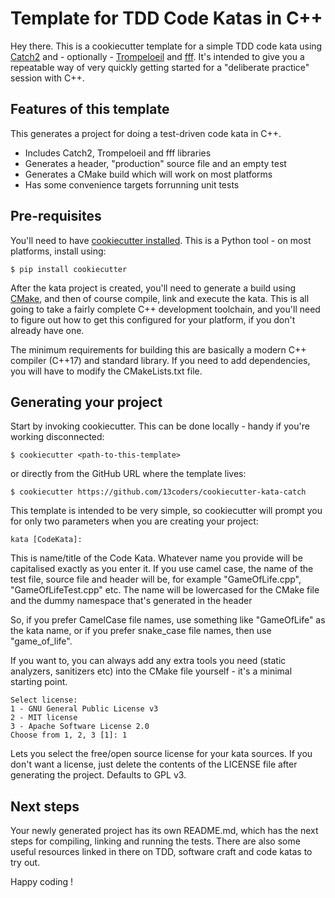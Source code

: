 # Template for TDD Code Katas in C++

Hey there. This is a cookiecutter template for a simple TDD code kata
using
[Catch2](https://github.com/catchorg/Catch2/blob/master/docs/tutorial.md)
and - optionally -
[Trompeloeil](https://github.com/rollbear/trompeloeil) and
[fff](https://github.com/meekrosoft/fff).  It's intended to give you a
repeatable way of very quickly getting started for a "deliberate
practice" session with C++.

## Features of this template

This generates a project for doing a test-driven code kata in C++.

- Includes Catch2, Trompeloeil and fff libraries
- Generates a header, "production" source file and an empty test
- Generates a CMake build which will work on most platforms
- Has some convenience targets forrunning unit tests

## Pre-requisites

You'll need to have [cookiecutter
installed](https://github.com/audreyr/cookiecutter). This is a Python
tool - on most platforms, install using:

```
$ pip install cookiecutter
```

After the kata project is created, you'll need to generate a build
using [CMake](https://cmake.org/), and then of course compile, link
and execute the kata. This is all going to take a fairly complete C++
development toolchain, and you'll need to figure out how to get this
configured for your platform, if you don't already have one.

The minimum requirements for building this are basically a modern C++
compiler (C++17) and standard library. If you need to add
dependencies, you will have to modify the CMakeLists.txt file.

## Generating your project

Start by invoking cookiecutter. This can be done locally - handy if
you're working disconnected:

```
$ cookiecutter <path-to-this-template>
```

or directly from the GitHub URL where the template lives:

```
$ cookiecutter https://github.com/13coders/cookiecutter-kata-catch
```

This template is intended to be very simple, so cookiecutter will
prompt you for only two parameters when you are creating your project:

```
kata [CodeKata]: 
```

This is name/title of the Code Kata. Whatever name you provide will be
capitalised exactly as you enter it. If you use camel case, the name
of the test file, source file and header will be, for example
"GameOfLife.cpp", "GameOfLifeTest.cpp" etc. The name will be
lowercased for the CMake file and the dummy namespace that's generated
in the header

So, if you prefer CamelCase file names, use something like
"GameOfLife" as the kata name, or if you prefer snake_case file names,
then use "game_of_life".

If you want to, you can always add any extra tools you need (static
analyzers, sanitizers etc) into the CMake file yourself - it's a
minimal starting point.

```
Select license:
1 - GNU General Public License v3
2 - MIT license
3 - Apache Software License 2.0
Choose from 1, 2, 3 [1]: 1
```

Lets you select the free/open source license for your kata sources. If
you don't want a license, just delete the contents of the LICENSE file
after generating the project. Defaults to GPL v3.

## Next steps

Your newly generated project has its own README.md, which has the next
steps for compiling, linking and running the tests. There are also
some useful resources linked in there on TDD, software craft and code
katas to try out.

Happy coding !
